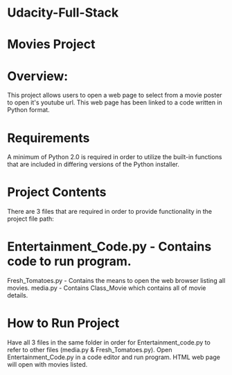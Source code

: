 # Udacity-Full-Stack

# Movies Project

# Overview:
This project allows users to open a web page to select from a movie poster to open it's youtube url. This web page has been linked to a code written in Python format.

# Requirements
A minimum of Python 2.0 is required in order to utilize the built-in functions that are included in differing versions of the Python installer.

# Project Contents
There are 3 files that are required in order to provide functionality in the project file path:

# Entertainment_Code.py - Contains code to run program.
Fresh_Tomatoes.py - Contains the means to open the web browser listing all movies.
media.py - Contains Class_Movie which contains all of movie details.

# How to Run Project
Have all 3 files in the same folder in order for Entertainment_code.py to refer to other files (media.py & Fresh_Tomatoes.py). Open Entertainment_Code.py in a code editor and run program. HTML web page will open with movies listed.
